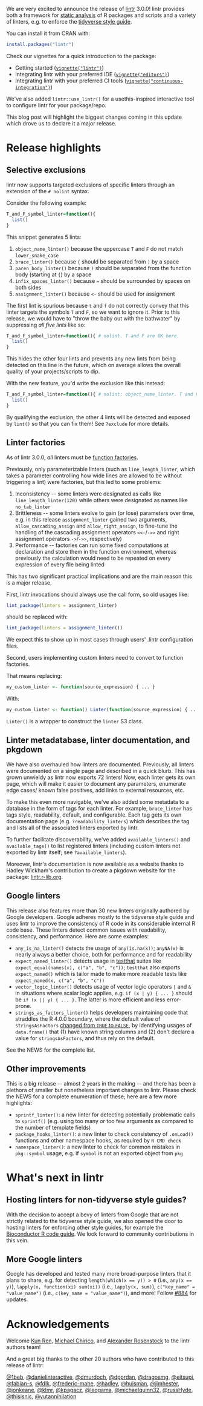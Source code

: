We are very excited to announce the release of [lintr](https://lintr.r-lib.org) 3.0.0! lintr provides
both a framework for [static analysis](https://www.perforce.com/blog/sca/what-static-analysis) of R packages
and scripts and a variety of linters, e.g. to enforce the [tidyverse style guide](https://style.tidyverse.org/).

You can install it from CRAN with:

```r
install.packages("lintr")
```

Check our vignettes for a quick introduction to the package:
 - Getting started ([`vignette("lintr")`](https://lintr.r-lib.org/articles/lintr.html))
 - Integrating lintr with your preferred IDE ([`vignette("editors")`](https://lintr.r-lib.org/articles/editors.html))
 - Integrating lintr with your preferred CI tools ([`vignette("continuous-integration")`](https://lintr.r-lib.org/articles/continuous-integration.html))

We've also added `lintr::use_lintr()` for a usethis-inspired interactive tool to configure lintr for your package/repo.

This blog post will highlight the biggest changes coming in this update which drove us to declare it a major release.

# Release highlights

## Selective exclusions

lintr now supports targeted exclusions of specific linters through an extension of the `# nolint` syntax.

Consider the following example:

```r
T_and_F_symbol_linter=function(){
  list()
}
```

This snippet generates 5 lints:

 1. `object_name_linter()` because the uppercase `T` and `F` do not match `lower_snake_case`
 2. `brace_linter()` because `{` should be separated from `)` by a space
 3. `paren_body_linter()` because `)` should be separated from the function body (starting at `{`) by a space
 4. `infix_spaces_linter()` because `=` should be surrounded by spaces on both sides
 5. `assignment_linter()` because `<-` should be used for assignment

The first lint is spurious because `t` and `f` do not correctly convey that this linter targets
the symbols `T` and `F`, so we want to ignore it. Prior to this release, we would have to
"throw the baby out with the bathwater" by suppressing _all five lints_ like so:

```r
T_and_F_symbol_linter=function(){ # nolint. T and F are OK here.
  list()
}
```

This hides the other four lints and prevents any new lints from being detected on this line in the future,
which on average allows the overall quality of your projects/scripts to dip.

With the new feature, you'd write the exclusion like this instead:

```r
T_and_F_symbol_linter=function(){ # nolint: object_name_linter. T and F are OK here.
  list()
}
```

By qualifying the exclusion, the other 4 lints will be detected and exposed by `lint()` so
that you can fix them! See `?exclude` for more details.

## Linter factories

As of lintr 3.0.0, _all_ linters must be [function factories](https://adv-r.hadley.nz/function-factories.html).

Previously, only parameterizable linters (such as `line_length_linter`, which takes a parameter controlling how
wide lines are allowed to be without triggering a lint) were factories, but this led to some problems:

 1. Inconsistency -- some linters were designated as calls like `line_length_linter(120)` while others were
    designated as names like `no_tab_linter`
 2. Brittleness -- some linters evolve to gain (or lose) parameters over time, e.g. in this release
    `assignment_linter` gained two arguments, `allow_cascading_assign` and `allow_right_assign`,
    to fine-tune the handling of the cascading assignment operators `<<-`/`->>` and
    right assignment operators `->`/`->>`, respectively)
 3. Performance -- factories can run some fixed computations at declaration and store them in the
    function environment, whereas previously the calculation would need to be repeated on every
    expression of every file being linted

This has two significant practical implications and are the main reason this is a major release.

First, lintr invocations should always use the call form, so old usages like:

```r
lint_package(linters = assignment_linter)
```

should be replaced with:

```r
lint_package(linters = assignment_linter())
```

We expect this to show up in most cases through users' .lintr configuration files.

Second, users implementing custom linters need to convert to function factories.

That means replacing:

```r
my_custom_linter <- function(source_expression) { ... }
```

With:

```r
my_custom_linter <- function() Linter(function(source_expression) { ... }))
```

`Linter()` is a wrapper to construct the `linter` S3 class.

## Linter metadatabase, linter documentation, and pkgdown

We have also overhauled how linters are documented. Previously, all linters
were documented on a single page and described in a quick blurb. This has
grown unwieldy as lintr now exports 72 linters! Now, each linter gets its own
page, which will make it easier to document any parameters, enumerate edge cases/
known false positives, add links to external resources, etc.

To make this even more navigable, we've also added some metadata to a database
in the form of tags for each linter. For example, `brace_linter` has tags
style, readability, default, and configurable. Each tag gets its own documentation
page (e.g. `?readability_linters`) which describes the tag and lists all of the
associated linters exported by lintr.

To further facilitate discoverability, we've added `available_linters()` and
`available_tags()` to list registered linters (including custom linters not
exported by lintr itself; see `?available_linters`).

Moreover, lintr's documentation is now available as a website thanks to
Hadley Wickham's contribution to create a pkgdown website for the package:
[lintr.r-lib.org](https://lintr.r-lib.org).

## Google linters

This release also features more than 30 new linters originally authored by Google developers.
Google adheres mostly to the tidyverse style guide and uses lintr to improve the consistency
of R code in its considerable internal R code base. These linters detect common issues with
readability, consistency, and performance. Here are some examples:

 - `any_is_na_linter()` detects the usage of `any(is.na(x))`; `anyNA(x)` is nearly always a better choice,
   both for performance and for readability
 - `expect_named_linter()` detects usage in [testthat](http://testthat.r-lib.org/) suites like
   `expect_equal(names(x), c("a", "b", "c"))`; `testthat` also exports `expect_named()` which is
   tailor made to make more readable tests like `expect_named(x, c("a", "b", "c"))`
 - `vector_logic_linter()` detects usage of vector logic operators `|` and `&` in situations where
   scalar logic applies, e.g. `if (x | y) { ... }` should be `if (x || y) { ... }`. The latter
   is more efficient and less error-prone.
 - `strings_as_factors_linter()` helps developers maintaining code that straddles the R 4.0.0 boundary,
   where the default value of `stringsAsFactors`
   [changed from `TRUE` to `FALSE`](https://developer.r-project.org/Blog/public/2020/02/16/stringsasfactors/),
   by identifying usages of `data.frame()` that (1) have known string columns and (2) don't declare
   a value for `stringsAsFactors`, and thus rely on the default.

See the NEWS for the complete list.

## Other improvements

This is a big release -- almost 2 years in the making -- and there has been a plethora of smaller
but nonetheless important changes to lintr. Please check the NEWS for a complete enumeration of these;
here are a few more highlights:

 - `sprintf_linter()`: a new linter for detecting potentially problematic calls to `sprintf()` (e.g.
   using too many or too few arguments as compared to the number of template fields)
 - `package_hooks_linter()`: a new linter to check consistency of `.onLoad()` functions and
   other namespace hooks, as required by `R CMD check`
 - `namespace_linter()`: a new linter to check for common mistakes in `pkg::symbol` usage, e.g.
   if `symbol` is not an exported object from `pkg`

# What's next in lintr

## Hosting linters for non-tidyverse style guides?

With the decision to accept a bevy of linters from Google that are not strictly related to the tidyverse
style guide, we also opened the door to hosting linters for enforcing other style guides, for example
the [Bioconductor R code guide](https://contributions.bioconductor.org/r-code.html). We look forward to
community contributions in this vein.

## More Google linters

Google has developed and tested many more broad-purpose linters that it plans to share, e.g. for
detecting `length(which(x == y)) > 0` (i.e., `any(x == y)`), `lapply(x, function(xi) sum(xi))`
(i.e., `lapply(x, sum)`), `c("key_name" = "value_name")` (i.e., `c(key_name = "value_name")`),
and more! Follow [#884](https://github.com/r-lib/lintr/issues/884) for updates.

# Acknowledgements

Welcome [Kun Ren](@renkun-ken), [Michael Chirico](@MichaelChirico),
and [Alexander Rosenstock](@AshesITR) to the lintr authors team!

And a great big thanks to the other 20 authors who have contributed to this release of lintr:

[@1beb](https://github.com/1beb), [@danielinteractive](https://github.com/danielinteractive),
[@dmurdoch](https://github.com/dmurdoch), [@dpprdan](https://github.com/dpprdan),
[@dragosmg](https://github.com/dragosmg), [@eitsupi](https://github.com/eitsupi),
[@fabian-s](https://github.com/fabian-s), [@fdlk](https://github.com/fdlk),
[@frederic-mahe](https://github.com/frederic-mahe), [@hadley](https://github.com/hadley),
[@huisman](https://github.com/huisman), [@jimhester](https://github.com/jimhester),
[@jonkeane](https://github.com/jonkeane), [@klmr](https://github.com/klmr),
[@kpagacz](https://github.com/kpagacz), [@leogama](https://github.com/leogama),
[@michaelquinn32](https://github.com/michaelquinn32), [@russHyde](https://github.com/russHyde),
[@thisisnic](https://github.com/thisisnic), [@yutannihilation](https://github.com/yutannihilation)
